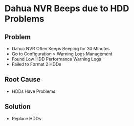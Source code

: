# Dahua NVR Beeps due to HDD Problems

## Problem
* Dahua NVR Often Keeps Beeping for 30 Minutes
* Go to Configuration > Warning Logs Management
* Found Low HDD Performance Warning Logs
* Failed to Format 2 HDDs

## Root Cause
* HDDs Have Problems

## Solution
* Replace HDDs
